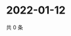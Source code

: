 # 2022-01-12

共 0 条

<!-- BEGIN WEIBO -->
<!-- 最后更新时间 Wed Jan 12 2022 19:12:52 GMT+0800 (China Standard Time) -->

<!-- END WEIBO -->

